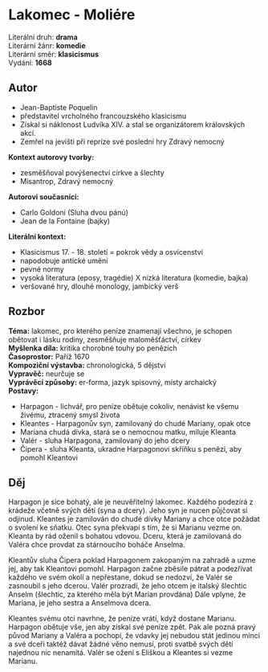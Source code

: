 # Lakomec - Moliére

Literální druh: __drama__\
Literární žánr: __komedie__\
Literární směr: __klasicismus__\
Vydání: __1668__

## Autor

- Jean-Baptiste Poquelin
- představitel vrcholného francouzského klasicismu
- Získal si náklonost Ludvíka XIV. a stal se organizátorem královských akcí.
- Zemřel na jevišti při repríze své poslední hry Zdravý nemocný

**Kontext autorovy tvorby:**

- zesměšňoval povýšenectví církve a šlechty
- Misantrop, Zdravý nemocný

**Autorovi současníci:**

- Carlo Goldoni (Sluha dvou pánú)
- Jean de la Fontaine (bajky)

**Literální kontext:**

- Klasicismus 17. - 18. století = pokrok vědy a osvícenství
- napodobuje antické umění
- pevné normy
- vysoká literatura (eposy, tragédie) X nízká literatura (komedie, bajka)
- veršované hry, dlouhé monology, jambický verš

## Rozbor

**Téma:** lakomec, pro kterého peníze znamenají všechno, je schopen obětovat i lásku rodiny, zesměšňuje maloměšťáctví, církev\
**Myšlenka díla:** kritika chorobné touhy po penězích \
**Časoprostor:** Paříž 1670\
**Kompoziční výstavba:** chronologická, 5 dějství\
**Vypravěč:** neurčuje se \
**Vyprávěcí způsoby:** er-forma, jazyk spisovný, místy archaický \
**Postavy:**

- Harpagon - lichvář, pro peníze obětuje cokoliv, nenávist ke všemu živému, ztracený smysl života
- Kleantes - Harpagonův syn, zamilovaný do chudé Mariany, opak otce
- Mariana chudá dívka, stará se o nemocnou matku, miluje Kleanta
- Valér - sluha Harpagona, zamilovaný do jeho dcery
- Čipera - sluha Kleanta, ukradne Harpagonovi skříňku s penězi, aby pomohl Kleantovi

## Děj

Harpagon je sice bohatý, ale je neuvěřitelný lakomec. Každého podezírá z krádeže včetně svých dětí (syna a dcery). Jeho syn je nucen půjčovat si odjinud. Kleantes je zamilován do chudé dívky Mariany a chce otce požádat o svolení ke sňatku. Otec syna překvapí s tím, že si Marianu vezme on. Kleanta by rád oženil s bohatou vdovou. Dceru, která je zamilovaná do Valéra chce provdat za stárnoucího boháče Anselma.

Kleantův sluha Čipera poklad Harpagonem zakopaným na zahradě a uzme jej, aby tak Kleantovi pomohl. Harpagon začne zběsile pátrat a podezřívat každého ve svém okolí a nepřestane, dokud se nedozví, že Valér se zasnoubil s jeho dcerou. Valér prozradí, že jeho otcem je italský šlechtic Anselm (šlechtic, za kterého měla být Marian provdána) Dále vplyne, že Mariana, je jeho sestra a Anselmova dcera.

Kleantes svému otci navrhne, že peníze vrátí, když dostane Marianu. Harpagon obětuje vše, jen aby získal své peníze zpět. Pak ale pozná pravý původ Mariany a Valéra a pochopí, že vdavky jej nebudou stát jedinou minci a své dceři taktéž dávat žádné věno nemusí, proti svatbě svých dětí najednou nic nenamítá. Valér se ožení s Eliškou a Kleantes si vezme Marianu.
